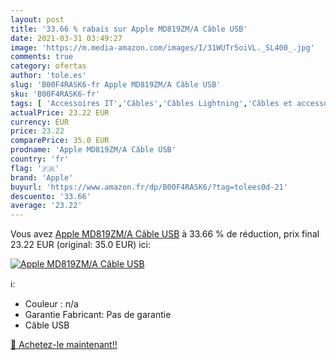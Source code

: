 ```yaml
---
layout: post
title: '33.66 % rabais sur Apple MD819ZM/A Câble USB'
date: 2021-03-31 03:49:27
image: 'https://m.media-amazon.com/images/I/31WUTr5oiVL._SL400_.jpg'
comments: true
category: ofertas
author: 'tole.es'
slug: 'B00F4RASK6-fr Apple MD819ZM/A Câble USB'
sku: 'B00F4RASK6-fr'
tags: [ 'Accessoires IT','Câbles','Câbles Lightning','Câbles et accessoires','Informatique','apple', ]
actualPrice: 23.22 EUR
currency: EUR
price: 23.22
comparePrice: 35.0 EUR
prodname: 'Apple MD819ZM/A Câble USB'
country: 'fr'
flag: '🇫🇷'
brand: 'Apple'
buyurl: 'https://www.amazon.fr/dp/B00F4RASK6/?tag=tolees0d-21'
descuento: '33.66'
average: '23.22'
---
```


Vous avez [Apple MD819ZM/A Câble USB](https://www.amazon.fr/dp/B00F4RASK6/?tag=tolees0d-21)  à  33.66 % de réduction, prix final  23.22 EUR (original: 35.0 EUR) ici:

[![Apple MD819ZM/A Câble USB](https://m.media-amazon.com/images/I/31WUTr5oiVL._SL400_.jpg)](https://www.amazon.fr/dp/B00F4RASK6/?tag=tolees0d-21)

ℹ️:

- Couleur : n/a
- Garantie Fabricant: Pas de garantie
- Câble USB

[🛒 Achetez-le maintenant!!](https://www.amazon.fr/dp/B00F4RASK6/?tag=tolees0d-21)
